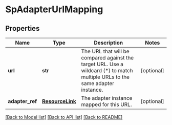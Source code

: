 # SpAdapterUrlMapping

## Properties
Name | Type | Description | Notes
------------ | ------------- | ------------- | -------------
**url** | **str** | The URL that will be compared against the target URL. Use a wildcard (*) to match multiple URLs to the same adapter instance. | [optional] 
**adapter_ref** | [**ResourceLink**](ResourceLink.md) | The adapter instance mapped for this URL. | [optional] 

[[Back to Model list]](../README.md#documentation-for-models) [[Back to API list]](../README.md#documentation-for-api-endpoints) [[Back to README]](../README.md)


